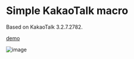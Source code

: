 # Simple KakaoTalk macro

Based on KakaoTalk 3.2.7.2782.

[demo](./demo.mp4)

![image](https://user-images.githubusercontent.com/17005454/166929173-21266106-13cf-44b2-9db2-e9b89692a264.png)
